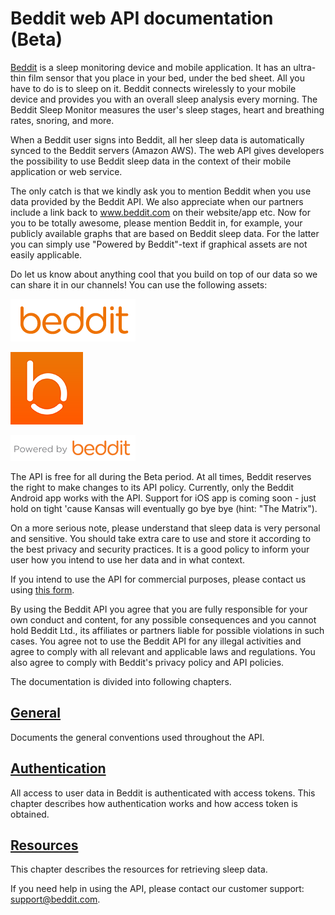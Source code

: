 # Beddit web API documentation (Beta)

[Beddit](http://www.beddit.com) is a sleep monitoring device and mobile
application. It has an ultra-thin film sensor that you place in your bed, under
the bed sheet. All you have to do is to sleep on it. Beddit connects wirelessly
to your mobile device and provides you with an overall sleep analysis every morning. 
The Beddit Sleep Monitor measures the user's sleep stages, heart and breathing rates, 
snoring, and more.

When a Beddit user signs into Beddit, all her sleep data is automatically synced
to the Beddit servers (Amazon AWS). The web API gives developers the possibility 
to use Beddit sleep data in the context of their mobile application or web service.

The only catch is that we kindly ask you to mention Beddit when you use data
provided by the Beddit API. We also appreciate when our partners include a link 
back to www.beddit.com on their website/app etc. Now for you to be totally awesome,
please mention Beddit in, for example, your publicly available graphs that are based 
on Beddit sleep data. For the latter you can simply use "Powered by Beddit"-text if 
graphical assets are not easily applicable.

Do let us know about anything cool that you build on top of our data so we can
share it in our channels! You can use the following assets:

![Beddit logo](images/beddit_logo.png)

![Beddit small logo](images/beddit_logo_small.png)

![Powered by Beddit](images/powered_by_beddit.png)

The API is free for all during the Beta period. At all times, Beddit reserves
the right to make changes to its API policy. Currently, only the Beddit Android app
works with the API. Support for iOS app is coming soon - just hold on tight 'cause
Kansas will eventually go bye bye (hint: "The Matrix").

On a more serious note, please understand that sleep data is very personal and sensitive.
You should take extra care to use and store it according to the best privacy and security
practices. It is a good policy to inform your user how you intend to use her data and in what
context.

If you intend to use the API for commercial purposes, please contact us using
[this form](https://docs.google.com/forms/d/14Dic31uJwmMULG1zEBZYDIbHa0O_lYJwWrpwCcQGvTg/viewform?usp=send_form).

By using the Beddit API you agree that you are fully responsible for your own
conduct and content, for any possible consequences and you cannot hold Beddit
Ltd., its affiliates or partners liable for possible violations in such cases. 
You agree not to use the Beddit API for any illegal activities and agree to 
comply with all relevant and applicable laws and regulations. You also agree 
to comply with Beddit's privacy policy and API policies.

The documentation is divided into following chapters.

## [General](1-General.md)

Documents the general conventions used throughout the API.

## [Authentication](2-Authentication.md)

All access to user data in Beddit is authenticated with access tokens. This
chapter describes how authentication works and how access token is obtained.

## [Resources](3-Resources.md)

This chapter describes the resources for retrieving sleep data.


If you need help in using the API, please contact our customer support:
support@beddit.com.
